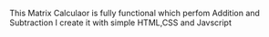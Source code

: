 This Matrix Calculaor is fully functional which perfom Addition and Subtraction
I create it with simple HTML,CSS and Javscript
